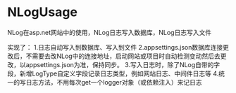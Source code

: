 # NLogUsage
NLog在asp.net网站中的使用，NLog日志写入数据库，NLog日志写入文件

实现了：
1.日志自动写入到数据库、写入到文件
2.appsettings.json数据库连接更改后，不需要去改NLog中的连接地址，启动网站或项目时自动检测变动然后去更改，以appsettings.json为准，保持同步。
3.写入日志时，除了NLog自带的字段，新增LogType自定义字段记录日志类型，例如网站日志、中间件日志等
4.统一的写日志方法，不用每次get一个logger对象（或依赖注入）来记日志

